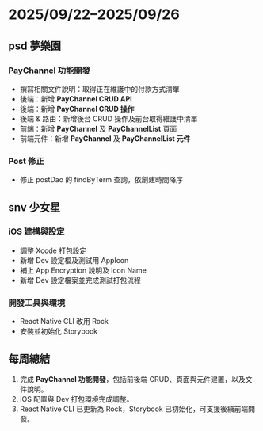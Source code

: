 # 2025/09/22–2025/09/26

## psd 夢樂園

### PayChannel 功能開發

- 撰寫相關文件說明：取得正在維護中的付款方式清單
- 後端：新增 **PayChannel CRUD API**
- 後端：新增 **PayChannel CRUD 操作**
- 後端 & 路由：新增後台 CRUD 操作及前台取得維護中清單
- 前端：新增 **PayChannel** 及 **PayChannelList** 頁面
- 前端元件：新增 **PayChannel** 及 **PayChannelList 元件**

### Post 修正

- 修正 postDao 的 findByTerm 查詢，依創建時間降序

## snv 少女星

### iOS 建構與設定

- 調整 Xcode 打包設定
- 新增 Dev 設定檔及測試用 AppIcon
- 補上 App Encryption 說明及 Icon Name
- 新增 Dev 設定檔案並完成測試打包流程

### 開發工具與環境

- React Native CLI 改用 Rock
- 安裝並初始化 Storybook

## 每周總結

1. 完成 **PayChannel 功能開發**，包括前後端 CRUD、頁面與元件建置，以及文件說明。
2. iOS 配置與 Dev 打包環境完成調整。
3. React Native CLI 已更新為 Rock，Storybook 已初始化，可支援後續前端開發。
